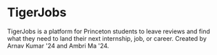 # TigerJobs
TigerJobs is a platform for Princeton students to leave reviews and find what they need to land their next internship, job, or career. Created by Arnav Kumar '24 and Ambri Ma '24.
